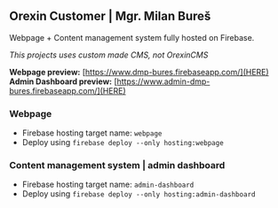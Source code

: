 ## Orexin Customer | Mgr. Milan Bureš

Webpage + Content management system fully hosted on Firebase.      
 
*This projects uses custom made CMS, not OrexinCMS*

__Webpage preview:__  [https://www.dmp-bures.firebaseapp.com/](HERE)  
__Admin Dashboard preview:__  [https://www.admin-dmp-bures.firebaseapp.com/](HERE)  
### Webpage
- Firebase hosting target name: `webpage`
- Deploy using `firebase deploy --only hosting:webpage`
### Content management system | admin dashboard
- Firebase hosting target name: `admin-dashboard`
- Deploy using `firebase deploy --only hosting:admin-dashboard` 
